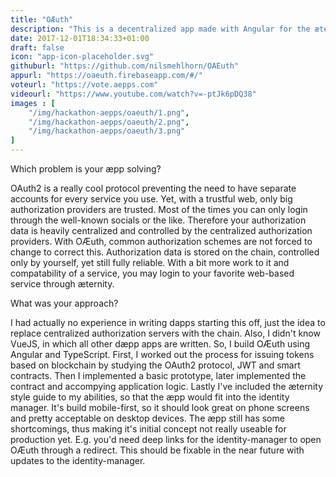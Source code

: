 ```yaml
---
title: "OÆuth"
description: "This is a decentralized app made with Angular for the æternity hackathon Nov 27 - Dec 15. It's implementing an authorization endpoint for the OAuth2 authorization protocol. More specific, the endpoint for the implicit authorization flow. In this flow, the æpp takes the place of the authorization server, providing a way to authenticate individuals (in combination with the identity-manager) and issue JSON Web Tokens usable for authentication at a resource server."
date: 2017-12-01T18:34:33+01:00
draft: false
icon: "app-icon-placeholder.svg"
githuburl: "https://github.com/nilsmehlhorn/OAEuth"
appurl: "https://oaeuth.firebaseapp.com/#/"
voteurl: "https://vote.aepps.com"
videourl: "https://www.youtube.com/watch?v=-ptJk6pDQ38"
images : [
	"/img/hackathon-aepps/oaeuth/1.png",
	"/img/hackathon-aepps/oaeuth/2.png",
	"/img/hackathon-aepps/oaeuth/3.png"
]
---
```


<p class="question">Which problem is your æpp solving?</p>
<p class="answer">
OAuth2 is a really cool protocol preventing the need to have separate accounts for every service you use. Yet, with a trustful web, only big authorization providers are trusted. Most of the times you can only login through the well-known socials or the like. Therefore your authorization data is heavily centralized and controlled by the centralized authorization providers. With OÆuth, common authorization schemes are not forced to change to correct this. Authorization data is stored on the chain, controlled only by yourself, yet still fully reliable. With a bit more work to it and compatability of a service, you may login to your favorite web-based service through æternity.
</p>
<p class="question">What was your approach?</p>
<p class="answer">I had actually no experience in writing dapps starting this off, just the idea to replace centralized authorization servers with the chain. Also, I didn't know VueJS, in which all other dæpp apps are written. So, I build OÆuth using Angular and TypeScript. First, I worked out the process for issuing tokens based on blockchain by studying the OAuth2 protocol, JWT and smart contracts. Then I implemented a basic prototype, later implemented the contract and accompying application logic. Lastly I've included the æternity style guide to my abilities, so that the æpp would fit into the identity manager. It's build mobile-first, so it should look great on phone screens and pretty acceptable on desktop devices. The æpp still has some shortcomings, thus making it's initial concept not really useable for production yet. E.g. you'd need deep links for the identity-manager to open OÆuth through a redirect. This should be fixable in the near future with updates to the identity-manager.</p>
